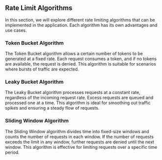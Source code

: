 ## Rate Limit Algorithms

In this section, we will explore different rate limiting algorithms that can be implemented in the application. Each algorithm has its own advantages and use cases.


### Token Bucket Algorithm
The Token Bucket algorithm allows a certain number of tokens to be generated at a fixed rate. Each request consumes a token, and if no tokens are available, the request is denied. This algorithm is suitable for scenarios where bursts of traffic are expected.

### Leaky Bucket Algorithm
The Leaky Bucket algorithm processes requests at a constant rate, regardless of the incoming request rate. Excess requests are queued and processed one at a time. This algorithm is ideal for smoothing out traffic spikes and ensuring a steady flow of requests.

### Sliding Window Algorithm
The Sliding Window algorithm divides time into fixed-size windows and counts the number of requests in each window. If the number of requests exceeds the limit in any window, further requests are denied until the next window. This algorithm is effective for limiting requests over a specific time period.






